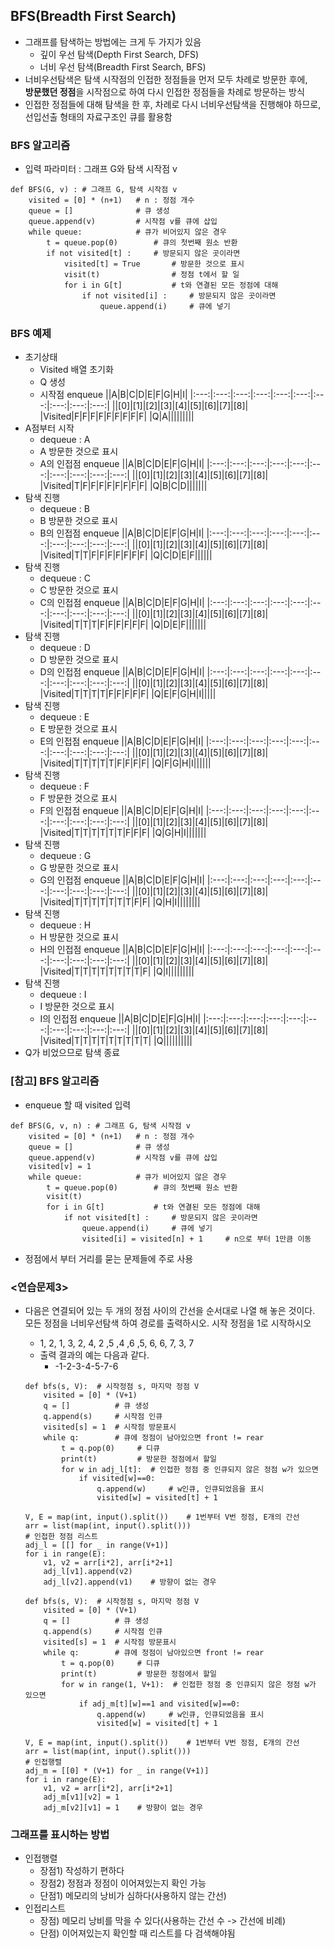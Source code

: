 ## BFS(Breadth First Search)
- 그래프를 탐색하는 방법에는 크게 두 가지가 있음
    - 깊이 우선 탐색(Depth First Search, DFS)
    - 너비 우선 탐색(Breadth First Search, BFS)
- 너비우선탐색은 탐색 시작점의 인접한 정점들을 먼저 모두 차례로 방문한 후에, <br>
**방문했던 정점**을 시작점으로 하여 다시 인접한 정점들을 차례로 방문하는 방식
- 인접한 정점들에 대해 탐색을 한 후, 차례로 다시 너비우선탐색을 진행해야 하므로, <br>
선입선출 형태의 자료구조인 큐를 활용함

### BFS 알고리즘
- 입력 파라미터 : 그래프 G와 탐색 시작점 v
```
def BFS(G, v) : # 그래프 G, 탐색 시작점 v
    visited = [0] * (n+1)   # n : 정점 개수
    queue = []              # 큐 생성
    queue.append(v)         # 시작점 v를 큐에 삽입
    while queue:            # 큐가 비어있지 않은 경우
        t = queue.pop(0)        # 큐의 첫번째 원소 반환
        if not visited[t] :     # 방문되지 않은 곳이라면
            visited[t] = True       # 방문한 것으로 표시
            visit(t)                # 정점 t에서 할 일
            for i in G[t]           # t와 연결된 모든 정점에 대해
                if not visited[i] :     # 방문되지 않은 곳이라면
                    queue.append(i)     # 큐에 넣기
```

### BFS 예제
- 초기상태
    - Visited 배열 초기화
    - Q 생성
    - 시작점 enqueue
        ||A|B|C|D|E|F|G|H|I|
        |:---:|:---:|:---:|:---:|:---:|:---:|:---:|:---:|:---:|:---:|
        ||[0]|[1]|[2]|[3]|[4]|[5]|[6]|[7]|[8]|
        |Visited|F|F|F|F|F|F|F|F|F|
        |Q|A|||||||||
- A점부터 시작
    - dequeue : A
    - A 방문한 것으로 표시
    - A의 인접점 enqueue
        ||A|B|C|D|E|F|G|H|I|
        |:---:|:---:|:---:|:---:|:---:|:---:|:---:|:---:|:---:|:---:|
        ||[0]|[1]|[2]|[3]|[4]|[5]|[6]|[7]|[8]|
        |Visited|T|F|F|F|F|F|F|F|F|
        |Q|B|C|D|||||||
- 탐색 진행
    - dequeue : B
    - B 방문한 것으로 표시
    - B의 인접점 enqueue
        ||A|B|C|D|E|F|G|H|I|
        |:---:|:---:|:---:|:---:|:---:|:---:|:---:|:---:|:---:|:---:|
        ||[0]|[1]|[2]|[3]|[4]|[5]|[6]|[7]|[8]|
        |Visited|T|T|F|F|F|F|F|F|F|
        |Q|C|D|E|F||||||
- 탐색 진행
    - dequeue : C
    - C 방문한 것으로 표시
    - C의 인접점 enqueue
        ||A|B|C|D|E|F|G|H|I|
        |:---:|:---:|:---:|:---:|:---:|:---:|:---:|:---:|:---:|:---:|
        ||[0]|[1]|[2]|[3]|[4]|[5]|[6]|[7]|[8]|
        |Visited|T|T|T|F|F|F|F|F|F|
        |Q|D|E|F|||||||
- 탐색 진행
    - dequeue : D
    - D 방문한 것으로 표시
    - D의 인접점 enqueue
        ||A|B|C|D|E|F|G|H|I|
        |:---:|:---:|:---:|:---:|:---:|:---:|:---:|:---:|:---:|:---:|
        ||[0]|[1]|[2]|[3]|[4]|[5]|[6]|[7]|[8]|
        |Visited|T|T|T|T|F|F|F|F|F|
        |Q|E|F|G|H|I|||||
- 탐색 진행
    - dequeue : E
    - E 방문한 것으로 표시
    - E의 인접점 enqueue
        ||A|B|C|D|E|F|G|H|I|
        |:---:|:---:|:---:|:---:|:---:|:---:|:---:|:---:|:---:|:---:|
        ||[0]|[1]|[2]|[3]|[4]|[5]|[6]|[7]|[8]|
        |Visited|T|T|T|T|T|F|F|F|F|
        |Q|F|G|H|I||||||
- 탐색 진행
    - dequeue : F
    - F 방문한 것으로 표시
    - F의 인접점 enqueue
        ||A|B|C|D|E|F|G|H|I|
        |:---:|:---:|:---:|:---:|:---:|:---:|:---:|:---:|:---:|:---:|
        ||[0]|[1]|[2]|[3]|[4]|[5]|[6]|[7]|[8]|
        |Visited|T|T|T|T|T|T|F|F|F|
        |Q|G|H|I|||||||
- 탐색 진행
    - dequeue : G
    - G 방문한 것으로 표시
    - G의 인접점 enqueue
        ||A|B|C|D|E|F|G|H|I|
        |:---:|:---:|:---:|:---:|:---:|:---:|:---:|:---:|:---:|:---:|
        ||[0]|[1]|[2]|[3]|[4]|[5]|[6]|[7]|[8]|
        |Visited|T|T|T|T|T|T|T|F|F|
        |Q|H|I||||||||
- 탐색 진행
    - dequeue : H
    - H 방문한 것으로 표시
    - H의 인접점 enqueue
        ||A|B|C|D|E|F|G|H|I|
        |:---:|:---:|:---:|:---:|:---:|:---:|:---:|:---:|:---:|:---:|
        ||[0]|[1]|[2]|[3]|[4]|[5]|[6]|[7]|[8]|
        |Visited|T|T|T|T|T|T|T|T|F|
        |Q|I|||||||||
- 탐색 진행
    - dequeue : I
    - I 방문한 것으로 표시
    - I의 인접점 enqueue
        ||A|B|C|D|E|F|G|H|I|
        |:---:|:---:|:---:|:---:|:---:|:---:|:---:|:---:|:---:|:---:|
        ||[0]|[1]|[2]|[3]|[4]|[5]|[6]|[7]|[8]|
        |Visited|T|T|T|T|T|T|T|T|T|
        |Q||||||||||
- Q가 비었으므로 탐색 종료

### [참고] BFS 알고리즘
- enqueue 할 때 visited 입력
```
def BFS(G, v, n) : # 그래프 G, 탐색 시작점 v
    visited = [0] * (n+1)   # n : 정점 개수
    queue = []              # 큐 생성
    queue.append(v)         # 시작점 v를 큐에 삽입
    visited[v] = 1
    while queue:            # 큐가 비어있지 않은 경우
        t = queue.pop(0)        # 큐의 첫번째 원소 반환
        visit(t)
        for i in G[t]           # t와 연결된 모든 정점에 대해
            if not visited[t] :     # 방문되지 않은 곳이라면
                queue.append(i)     # 큐에 넣기
                visited[i] = visited[n] + 1     # n으로 부터 1만큼 이동
```

- 정점에서 부터 거리를 묻는 문제들에 주로 사용

### <연습문제3>
- 다음은 연결되어 있는 두 개의 정점 사이의 간선을 순서대로 나열 해 놓은 것이다. <br>
모든 정점을 너비우선탐색 하여 경로를 출력하시오. 시작 정점을 1로 시작하시오
    - 1, 2, 1, 3, 2, 4, 2 ,5 ,4 ,6 ,5, 6, 6, 7, 3, 7
    - 출력 결과의 예는 다음과 같다.
        - -1-2-3-4-5-7-6

    ```
    def bfs(s, V):  # 시작정점 s, 마지막 정점 V
        visited = [0] * (V+1)
        q = []          # 큐 생성
        q.append(s)     # 시작점 인큐
        visited[s] = 1  # 시작점 방문표시
        while q:        # 큐에 정점이 남아있으면 front != rear
            t = q.pop(0)     # 디큐
            print(t)         # 방문한 정점에서 할일
            for w in adj_l[t]:  # 인접한 정점 중 인큐되지 않은 정점 w가 있으면
                if visited[w]==0:
                    q.append(w)     # w인큐, 인큐되었음을 표시
                    visited[w] = visited[t] + 1

    V, E = map(int, input().split())    # 1번부터 V번 정점, E개의 간선
    arr = list(map(int, input().split()))
    # 인접한 정점 리스트
    adj_l = [[] for _ in range(V+1)]
    for i in range(E):
        v1, v2 = arr[i*2], arr[i*2+1]
        adj_l[v1].append(v2)
        adj_l[v2].append(v1)    # 방향이 없는 경우
    ```

    ```
    def bfs(s, V):  # 시작정점 s, 마지막 정점 V
        visited = [0] * (V+1)
        q = []          # 큐 생성
        q.append(s)     # 시작점 인큐
        visited[s] = 1  # 시작점 방문표시
        while q:        # 큐에 정점이 남아있으면 front != rear
            t = q.pop(0)     # 디큐
            print(t)         # 방문한 정점에서 할일
            for w in range(1, V+1):  # 인접한 정점 중 인큐되지 않은 정점 w가 있으면
                if adj_m[t][w]==1 and visited[w]==0:
                    q.append(w)     # w인큐, 인큐되었음을 표시
                    visited[w] = visited[t] + 1

    V, E = map(int, input().split())    # 1번부터 V번 정점, E개의 간선
    arr = list(map(int, input().split()))
    # 인접행렬
    adj_m = [[0] * (V+1) for _ in range(V+1)]
    for i in range(E):
        v1, v2 = arr[i*2], arr[i*2+1]
        adj_m[v1][v2] = 1
        adj_m[v2][v1] = 1    # 방향이 없는 경우
    ```

### 그래프를 표시하는 방법
- 인접행렬
    - 장점1) 작성하기 편하다
    - 장점2) 정점과 정점이 이어져있는지 확인 가능
    - 단점1) 메모리의 낭비가 심하다(사용하지 않는 간선)
- 인접리스트
    - 장점) 메모리 낭비를 막을 수 있다(사용하는 간선 수 -> 간선에 비례)
    - 단점) 이어져있는지 확인할 때 리스트를 다 검색해야됨